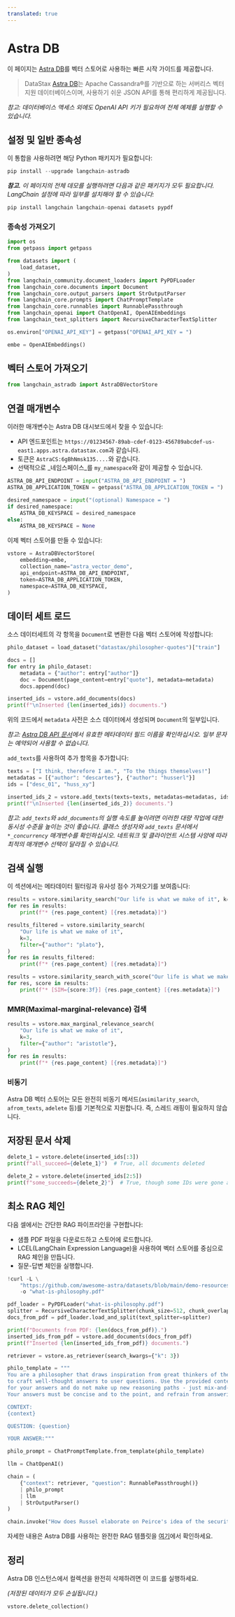 ```yaml
---
translated: true
---
```


# Astra DB

이 페이지는 [Astra DB](https://docs.datastax.com/en/astra/home/astra.html)를 벡터 스토어로 사용하는 빠른 시작 가이드를 제공합니다.

> DataStax [Astra DB](https://docs.datastax.com/en/astra/home/astra.html)는 Apache Cassandra®를 기반으로 하는 서버리스 벡터 지원 데이터베이스이며, 사용하기 쉬운 JSON API를 통해 편리하게 제공됩니다.

_참고: 데이터베이스 액세스 외에도 OpenAI API 키가 필요하여 전체 예제를 실행할 수 있습니다._

## 설정 및 일반 종속성

이 통합을 사용하려면 해당 Python 패키지가 필요합니다:

```python
pip install --upgrade langchain-astradb
```

_**참고.** 이 페이지의 전체 데모를 실행하려면 다음과 같은 패키지가 모두 필요합니다. LangChain 설정에 따라 일부를 설치해야 할 수 있습니다:_

```python
pip install langchain langchain-openai datasets pypdf
```

### 종속성 가져오기

```python
import os
from getpass import getpass

from datasets import (
    load_dataset,
)
from langchain_community.document_loaders import PyPDFLoader
from langchain_core.documents import Document
from langchain_core.output_parsers import StrOutputParser
from langchain_core.prompts import ChatPromptTemplate
from langchain_core.runnables import RunnablePassthrough
from langchain_openai import ChatOpenAI, OpenAIEmbeddings
from langchain_text_splitters import RecursiveCharacterTextSplitter
```

```python
os.environ["OPENAI_API_KEY"] = getpass("OPENAI_API_KEY = ")
```

```python
embe = OpenAIEmbeddings()
```

## 벡터 스토어 가져오기

```python
from langchain_astradb import AstraDBVectorStore
```

## 연결 매개변수

이러한 매개변수는 Astra DB 대시보드에서 찾을 수 있습니다:

- API 엔드포인트는 `https://01234567-89ab-cdef-0123-456789abcdef-us-east1.apps.astra.datastax.com`과 같습니다.
- 토큰은 `AstraCS:6gBhNmsk135....`와 같습니다.
- 선택적으로 _네임스페이스_를 `my_namespace`와 같이 제공할 수 있습니다.

```python
ASTRA_DB_API_ENDPOINT = input("ASTRA_DB_API_ENDPOINT = ")
ASTRA_DB_APPLICATION_TOKEN = getpass("ASTRA_DB_APPLICATION_TOKEN = ")

desired_namespace = input("(optional) Namespace = ")
if desired_namespace:
    ASTRA_DB_KEYSPACE = desired_namespace
else:
    ASTRA_DB_KEYSPACE = None
```

이제 벡터 스토어를 만들 수 있습니다:

```python
vstore = AstraDBVectorStore(
    embedding=embe,
    collection_name="astra_vector_demo",
    api_endpoint=ASTRA_DB_API_ENDPOINT,
    token=ASTRA_DB_APPLICATION_TOKEN,
    namespace=ASTRA_DB_KEYSPACE,
)
```

## 데이터 세트 로드

소스 데이터세트의 각 항목을 `Document`로 변환한 다음 벡터 스토어에 작성합니다:

```python
philo_dataset = load_dataset("datastax/philosopher-quotes")["train"]

docs = []
for entry in philo_dataset:
    metadata = {"author": entry["author"]}
    doc = Document(page_content=entry["quote"], metadata=metadata)
    docs.append(doc)

inserted_ids = vstore.add_documents(docs)
print(f"\nInserted {len(inserted_ids)} documents.")
```

위의 코드에서 `metadata` 사전은 소스 데이터에서 생성되며 `Document`의 일부입니다.

_참고: [Astra DB API 문서](https://docs.datastax.com/en/astra-serverless/docs/develop/dev-with-json.html#_json_api_limits)에서 유효한 메타데이터 필드 이름을 확인하십시오. 일부 문자는 예약되어 사용할 수 없습니다._

`add_texts`를 사용하여 추가 항목을 추가합니다:

```python
texts = ["I think, therefore I am.", "To the things themselves!"]
metadatas = [{"author": "descartes"}, {"author": "husserl"}]
ids = ["desc_01", "huss_xy"]

inserted_ids_2 = vstore.add_texts(texts=texts, metadatas=metadatas, ids=ids)
print(f"\nInserted {len(inserted_ids_2)} documents.")
```

_참고: `add_texts`와 `add_documents`의 실행 속도를 높이려면 이러한 대량 작업에 대한 동시성 수준을 높이는 것이 좋습니다. 클래스 생성자와 `add_texts` 문서에서 `*_concurrency` 매개변수를 확인하십시오. 네트워크 및 클라이언트 시스템 사양에 따라 최적의 매개변수 선택이 달라질 수 있습니다._

## 검색 실행

이 섹션에서는 메타데이터 필터링과 유사성 점수 가져오기를 보여줍니다:

```python
results = vstore.similarity_search("Our life is what we make of it", k=3)
for res in results:
    print(f"* {res.page_content} [{res.metadata}]")
```

```python
results_filtered = vstore.similarity_search(
    "Our life is what we make of it",
    k=3,
    filter={"author": "plato"},
)
for res in results_filtered:
    print(f"* {res.page_content} [{res.metadata}]")
```

```python
results = vstore.similarity_search_with_score("Our life is what we make of it", k=3)
for res, score in results:
    print(f"* [SIM={score:3f}] {res.page_content} [{res.metadata}]")
```

### MMR(Maximal-marginal-relevance) 검색

```python
results = vstore.max_marginal_relevance_search(
    "Our life is what we make of it",
    k=3,
    filter={"author": "aristotle"},
)
for res in results:
    print(f"* {res.page_content} [{res.metadata}]")
```

### 비동기

Astra DB 벡터 스토어는 모든 완전히 비동기 메서드(`asimilarity_search`, `afrom_texts`, `adelete` 등)를 기본적으로 지원합니다. 즉, 스레드 래핑이 필요하지 않습니다.

## 저장된 문서 삭제

```python
delete_1 = vstore.delete(inserted_ids[:3])
print(f"all_succeed={delete_1}")  # True, all documents deleted
```

```python
delete_2 = vstore.delete(inserted_ids[2:5])
print(f"some_succeeds={delete_2}")  # True, though some IDs were gone already
```

## 최소 RAG 체인

다음 셀에서는 간단한 RAG 파이프라인을 구현합니다:
- 샘플 PDF 파일을 다운로드하고 스토어에 로드합니다.
- LCEL(LangChain Expression Language)을 사용하여 벡터 스토어를 중심으로 RAG 체인을 만듭니다.
- 질문-답변 체인을 실행합니다.

```python
!curl -L \
    "https://github.com/awesome-astra/datasets/blob/main/demo-resources/what-is-philosophy/what-is-philosophy.pdf?raw=true" \
    -o "what-is-philosophy.pdf"
```

```python
pdf_loader = PyPDFLoader("what-is-philosophy.pdf")
splitter = RecursiveCharacterTextSplitter(chunk_size=512, chunk_overlap=64)
docs_from_pdf = pdf_loader.load_and_split(text_splitter=splitter)

print(f"Documents from PDF: {len(docs_from_pdf)}.")
inserted_ids_from_pdf = vstore.add_documents(docs_from_pdf)
print(f"Inserted {len(inserted_ids_from_pdf)} documents.")
```

```python
retriever = vstore.as_retriever(search_kwargs={"k": 3})

philo_template = """
You are a philosopher that draws inspiration from great thinkers of the past
to craft well-thought answers to user questions. Use the provided context as the basis
for your answers and do not make up new reasoning paths - just mix-and-match what you are given.
Your answers must be concise and to the point, and refrain from answering about other topics than philosophy.

CONTEXT:
{context}

QUESTION: {question}

YOUR ANSWER:"""

philo_prompt = ChatPromptTemplate.from_template(philo_template)

llm = ChatOpenAI()

chain = (
    {"context": retriever, "question": RunnablePassthrough()}
    | philo_prompt
    | llm
    | StrOutputParser()
)
```

```python
chain.invoke("How does Russel elaborate on Peirce's idea of the security blanket?")
```

자세한 내용은 Astra DB를 사용하는 완전한 RAG 템플릿을 [여기](https://github.com/langchain-ai/langchain/tree/master/templates/rag-astradb)에서 확인하세요.

## 정리

Astra DB 인스턴스에서 컬렉션을 완전히 삭제하려면 이 코드를 실행하세요.

_(저장된 데이터가 모두 손실됩니다.)_

```python
vstore.delete_collection()
```
